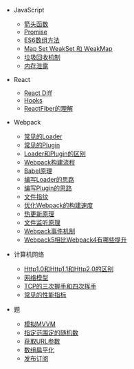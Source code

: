 <!-- * [首页](/) -->
* JavaScript
  * [箭头函数](JavaScript/箭头函数/README.md)
  * [Promise](JavaScript/promise/README.md)
  * [ES6数组方法](JavaScript/ES6数组方法/README.md)
  * [Map Set WeakSet 和 WeakMap](JavaScript/Map%20Set%20WeakSet%20和%20WeakMap/README.md)
  * [垃圾回收机制](JavaScript/垃圾回收机制/README.md)
  * [内存泄露](JavaScript/内存泄露/README.md)

* React
  * [React Diff](React/React%20Diff/README.md)
  * [Hooks](React/Hooks/README.md)
  * [ReactFiber的理解](React/ReactFiber的理解/README.md)

* Webpack
  * [常见的Loader](Webpack/常见的Loader/README.md)
  * [常见的Plugin](Webpack/常见的Plugin/README.md)
  * [Loader和Plugin的区别](Webpack/Loader和Plugin的区别/README.md)
  * [Webpack构建流程](Webpack/Webpack构建流程/README.md)
  * [Babel原理](Webpack/Babel原理/README.md)
  * [编写Loader的思路](Webpack/编写Loader的思路/README.md)
  * [编写Plugin的思路](Webpack/编写Plugin的思路/README.md)
  * [文件指纹](Webpack/文件指纹/README.md)
  * [优化Webpack的构建速度](Webpack/优化Webpack的构建速度/README.md)
  * [热更新原理](Webpack/热更新原理/README.md)
  * [文件监听原理](Webpack/文件监听原理/README.md)
  * [Webpack事件机制](Webpack/Webpack事件机制/README.md)
  * [Webpack5相比Webpack4有哪些提升](Webpack/Webpack5相比Webpack4有哪些提升/README.md)

* 计算机网络
  * [Http1.0和Http1.1和Http2.0的区别](计算机网络/Http1.0和Http1.1和Http2.0的区别/README.md)
  * [网络模型](计算机网络/网络模型/README.md)
  * [TCP的三次握手和四次挥手](计算机网络/TCP的三次握手和四次挥手/README.md)
  * [常见的性能指标](计算机网络/常见的性能指标/README.md)

* 题
  * [模拟MVVM](题/模拟MVVM/README.md)
  * [指定范围定的随机数](题/指定范围定的随机数/README.md)
  * [获取URL参数](题/获取URL参数/README.md)
  * [数组扁平化](题/数组扁平化/README.md)
  * [发布订阅](题/发布订阅/README.md)